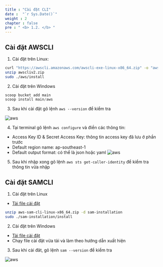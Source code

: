 ```yaml
---
title : "Cài đặt CLI"
date :  "`r Sys.Date()`" 
weight : 2 
chapter : false
pre : " <b> 1.2. </b> "
---
```


## Cài đặt AWSCLI

1. Cài đặt trên Linux:

```bash
curl "https://awscli.amazonaws.com/awscli-exe-linux-x86_64.zip" -o "awscliv2.zip"
unzip awscliv2.zip
sudo ./aws/install
```

2. Cài đặt trên Windows

```powershell
scoop bucket add main
scoop install main/aws
```

3. Sau khi cài đặt gõ lệnh `aws --version` để kiểm tra

![aws](/images/1/1.2/awscli.png)

4. Tại terminal gõ lệnh `aws configure` và điền các thông tin:

- Access Key ID & Secret Access Key: thông tin access key đã lưu ở phần trước
- Default region name: ap-southeast-1
- Default output format: có thể là json hoặc yaml
![aws](/images/1/1.2/cli-configure.png)

5. Sau khi nhập xong gõ lệnh `aws sts get-caller-identity` để kiểm tra thông tin vừa nhập

## Cài đặt SAMCLI

1. Cài đặt trên Linux

- [Tải file cài đặt](https://github.com/aws/aws-sam-cli/releases/latest/download/aws-sam-cli-linux-x86_64.zip)

```bash
unzip aws-sam-cli-linux-x86_64.zip -d sam-installation
sudo ./sam-installation/install
```

2. Cài đặt trên Windows

- [Tải file cài đặt](https://github.com/aws/aws-sam-cli/releases/latest/download/AWS_SAM_CLI_64_PY3.msi)
- Chạy file cài đặt vừa tải và làm theo hướng dẫn xuất hiện

3. Sau khi cài đăt, gõ lệnh `sam --version` để kiểm tra

![aws](/images/1/1.2/sam.png)
